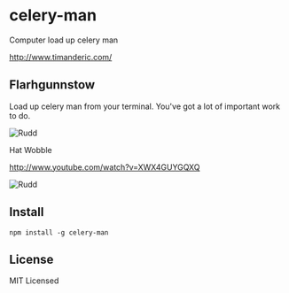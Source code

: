 celery-man
==========

Computer load up celery man

http://www.timanderic.com/

Flarhgunnstow
-------------

Load up celery man from your terminal.  You've got a lot of important work to do.

![Rudd](http://daveeddy.com/static/media/github/celery/celery.gif)

Hat Wobble

http://www.youtube.com/watch?v=XWX4GUYGQXQ

![Rudd](http://daveeddy.com/static/media/github/rudd.gif)


Install
-------

    npm install -g celery-man

License
-------

MIT Licensed
